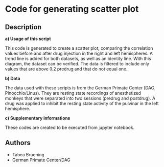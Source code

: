 # Code for generating scatter plot

## Description

**a) Usage of this script**

This code is generated to create a scatter plot, comparing the correlation values before and after drug injection in the right and left hemispheres. A trend line is added for both datasets, as well as an identity line. With this diagram, the dataset can be verified. The data is filtered to include only values that are above 0.2 predrug and that do not equal one.

**b) Data**

The data used with these scripts is from the German Primate Center (DAG, Pinocchio/Linus). They are resting state recordings of anesthetized monkeys that were separated into two sessions (predrug and postdrug). A drug was applied to inhibit the resting state activity of the pulvinar in the left hemisphere.

**c) Supplementary informations**

These codes are created to be executed from jupyter notebook.

## Authors

* Tabea Bruening
* German Primate Center/DAG
